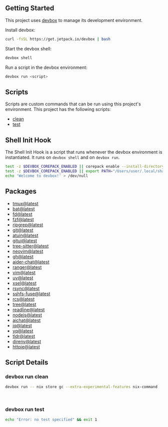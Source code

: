 <!-- gen-readme start - generated by https://github.com/jetify-com/devbox/ -->
## Getting Started
This project uses [devbox](https://github.com/jetify-com/devbox) to manage its development environment.

Install devbox:
```sh
curl -fsSL https://get.jetpack.io/devbox | bash
```

Start the devbox shell:
```sh 
devbox shell
```

Run a script in the devbox environment:
```sh
devbox run <script>
```
## Scripts
Scripts are custom commands that can be run using this project's environment. This project has the following scripts:

* [clean](#devbox-run-clean)
* [test](#devbox-run-test)

## Shell Init Hook
The Shell Init Hook is a script that runs whenever the devbox environment is instantiated. It runs 
on `devbox shell` and on `devbox run`.
```sh
test -z $DEVBOX_COREPACK_ENABLED || corepack enable --install-directory "/Users/user/.local/share/chezmoi/home/dot_local/share/devbox/global/default/.devbox/virtenv/nodejs/corepack-bin/"
test -z $DEVBOX_COREPACK_ENABLED || export PATH="/Users/user/.local/share/chezmoi/home/dot_local/share/devbox/global/default/.devbox/virtenv/nodejs/corepack-bin/:$PATH"
echo 'Welcome to devbox!' > /dev/null
```

## Packages

* [tmux@latest](https://www.nixhub.io/packages/tmux)
* [bat@latest](https://www.nixhub.io/packages/bat)
* [fd@latest](https://www.nixhub.io/packages/fd)
* [fzf@latest](https://www.nixhub.io/packages/fzf)
* [ripgrep@latest](https://www.nixhub.io/packages/ripgrep)
* [git@latest](https://www.nixhub.io/packages/git)
* [atuin@latest](https://www.nixhub.io/packages/atuin)
* [gitui@latest](https://www.nixhub.io/packages/gitui)
* [tree-sitter@latest](https://www.nixhub.io/packages/tree-sitter)
* [neovim@latest](https://www.nixhub.io/packages/neovim)
* [gh@latest](https://www.nixhub.io/packages/gh)
* [aider-chat@latest](https://www.nixhub.io/packages/aider-chat)
* [ranger@latest](https://www.nixhub.io/packages/ranger)
* [vim@latest](https://www.nixhub.io/packages/vim)
* [uv@latest](https://www.nixhub.io/packages/uv)
* [xsel@latest](https://www.nixhub.io/packages/xsel)
* [rsync@latest](https://www.nixhub.io/packages/rsync)
* [sshfs-fuse@latest](https://www.nixhub.io/packages/sshfs-fuse)
* [rcs@latest](https://www.nixhub.io/packages/rcs)
* [tree@latest](https://www.nixhub.io/packages/tree)
* [readline@latest](https://www.nixhub.io/packages/readline)
* [nodejs@latest](https://www.nixhub.io/packages/nodejs)
* [aichat@latest](https://www.nixhub.io/packages/aichat)
* [jq@latest](https://www.nixhub.io/packages/jq)
* [yq@latest](https://www.nixhub.io/packages/yq)
* [tldr@latest](https://www.nixhub.io/packages/tldr)
* [direnv@latest](https://www.nixhub.io/packages/direnv)
* [httpie@latest](https://www.nixhub.io/packages/httpie)

## Script Details

### devbox run clean
```sh
devbox run -- nix store gc --extra-experimental-features nix-command
```
&ensp;

### devbox run test
```sh
echo "Error: no test specified" && exit 1
```
&ensp;



<!-- gen-readme end -->
